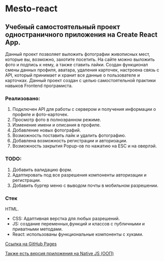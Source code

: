 # Mesto-react

## Учебный самостоятельный проект одностраничного приложения на Create React App.

Данный проект позволяет выложить фотографии живописных мест, которые вы, возможно, захотите посетить. На сайте можно выложить фото и подпись к нему, а также ставить лайки. Создан функционал смены данных профиля, аватара, удаления карточек, настроена связь с API, который принимает и хранит все данные о пользователе и карточках. Данный проект создан с целью самостоятельной практики навыков Frontend програмиста.

### Реализовано:

1. Подключен API для работы с сервером и получения информации о профиле и фото-карточек.
2. Просмотр фото в полноэранном режиме.
3. Изменение имени и описания в профиле.
4. Добавление новых фотографий.
5. Возможность поставить лайк и удалить фотографию.
6. Добавлена возможность регистрации и авторизации.
7. Возможность закрытия Popup-ов по нажатию на ESC и на оверлэй.

### TODO:

1. Добавить валидацию форм.
2. Адаптировать под все разрешения компоненты авторизации и регистрации.
3. Добавить бургер меню с выводом почты в мобильном разрешении.


### Стек

HTML.
- CSS: Адаптивная верстка для любых разрешений.
- JS: создание переменных,функций и классов с публичными и приватными методами.
- React: использованы функциональные компоненты с хуками.



[Ссылка на GitHub Pages](https://latypovroman.github.io/react-mesto-auth/)

[Также есть версия приложения на Native JS (ООП)](https://latypovroman.github.io/mesto/)
